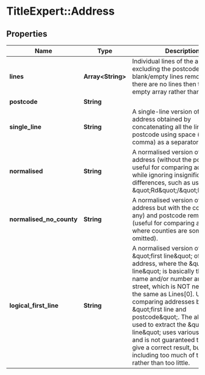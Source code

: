 # TitleExpert::Address

## Properties
Name | Type | Description | Notes
------------ | ------------- | ------------- | -------------
**lines** | **Array&lt;String&gt;** | Individual lines of the address excluding the postcode and with blank/empty lines removed. If there are no lines then this is an empty array rather than null. | 
**postcode** | **String** |  | [optional] 
**single_line** | **String** | A single-line version of the address obtained by concatenating all the lines and the postcode using space (not comma) as a separator. | 
**normalised** | **String** | A normalised version of the address (without the postcode) useful for comparing addresses while ignoring insignificant differences, such as using \&quot;Rd\&quot;/\&quot;Road\&quot;. | 
**normalised_no_county** | **String** | A normalised version of the address but with the county (if any) and postcode removed (useful for comparing addresses where counties are sometimes omitted). | 
**logical_first_line** | **String** | A normalised version of the \&quot;first line\&quot; of the address, where the \&quot;first line\&quot; is basically the property name and/or number and the street, which is NOT necessarily the same as Lines[0]. Useful for comparing addresses based on \&quot;first line and postcode\&quot;. The algorithm used to extract the \&quot;first line\&quot; uses various heuristics and is not guaranteed to always give a correct result, but it errs in including too much of the address rather than too little. | 


